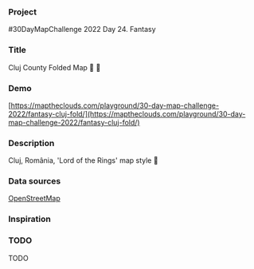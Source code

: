 ### Project

#30DayMapChallenge 2022 Day 24. Fantasy

### Title

Cluj County Folded Map 🐉 🖤

### Demo

[https://maptheclouds.com/playground/30-day-map-challenge-2022/fantasy-cluj-fold/](https://maptheclouds.com/playground/30-day-map-challenge-2022/fantasy-cluj-fold/)

### Description

Cluj, România, 'Lord of the Rings' map style 🖤

### Data sources

[OpenStreetMap](https://www.openstreetmap.org/about/)

### Inspiration

### TODO

TODO
